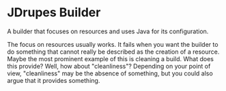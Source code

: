 # JDrupes Builder

A builder that focuses on resources and uses Java for its configuration.

The focus on resources usually works. It fails when you want
the builder to do something that cannot really be described as the
creation of a resource. Maybe the most prominent example of this is
cleaning a build. What does this provide? Well, how about "cleanliness"?
Depending on your point of view, "cleanliness" may be the absence of
something, but you could also argue that it provides something.